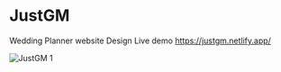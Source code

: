 # JustGM
 Wedding Planner website Design
 Live demo 
 https://justgm.netlify.app/
 
 ![JustGM 1](https://user-images.githubusercontent.com/100964607/188525577-4502f131-9312-47dd-a5b1-317740232cfa.png)
